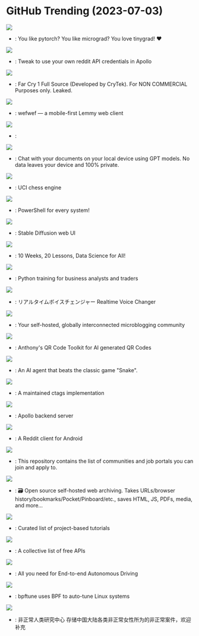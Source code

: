 # GitHub Trending (2023-07-03)

![](https://img.shields.io/badge/Python-New%20258-green?style=flat-square&logo=appveyor)
- [](https://github.comundefined): You like pytorch? You like micrograd? You love tinygrad! ❤️

![](https://img.shields.io/badge/Objective-C-New%20426-green?style=flat-square&logo=appveyor)
- [](https://github.comundefined): Tweak to use your own reddit API credentials in Apollo

![](https://img.shields.io/badge/C%2B%2B-New%2063-green?style=flat-square&logo=appveyor)
- [](https://github.comundefined): Far Cry 1 Full Source (Developed by CryTek). For NON COMMERCIAL Purposes only. Leaked.

![](https://img.shields.io/badge/TypeScript-New%20160-green?style=flat-square&logo=appveyor)
- [](https://github.comundefined): wefwef — a mobile-first Lemmy web client

![](https://img.shields.io/badge/JavaScript-New%2074-green?style=flat-square&logo=appveyor)
- [](https://github.comundefined): 

![](https://img.shields.io/badge/Python-New%2098-green?style=flat-square&logo=appveyor)
- [](https://github.comundefined): Chat with your documents on your local device using GPT models. No data leaves your device and 100% private.

![](https://img.shields.io/badge/C%2B%2B-New%2032-green?style=flat-square&logo=appveyor)
- [](https://github.comundefined): UCI chess engine

![](https://img.shields.io/badge/C%23-New%20146-green?style=flat-square&logo=appveyor)
- [](https://github.comundefined): PowerShell for every system!

![](https://img.shields.io/badge/Python-New%20277-green?style=flat-square&logo=appveyor)
- [](https://github.comundefined): Stable Diffusion web UI

![](https://img.shields.io/badge/Jupyter%20Notebook-New%20367-green?style=flat-square&logo=appveyor)
- [](https://github.comundefined): 10 Weeks, 20 Lessons, Data Science for All!

![](https://img.shields.io/badge/Jupyter%20Notebook-New%2074-green?style=flat-square&logo=appveyor)
- [](https://github.comundefined): Python training for business analysts and traders

![](https://img.shields.io/badge/Python-New%20264-green?style=flat-square&logo=appveyor)
- [](https://github.comundefined): リアルタイムボイスチェンジャー Realtime Voice Changer

![](https://img.shields.io/badge/Ruby-New%2070-green?style=flat-square&logo=appveyor)
- [](https://github.comundefined): Your self-hosted, globally interconnected microblogging community

![](https://img.shields.io/badge/Vue-New%2043-green?style=flat-square&logo=appveyor)
- [](https://github.comundefined): Anthony's QR Code Toolkit for AI generated QR Codes

![](https://img.shields.io/badge/Python-New%2046-green?style=flat-square&logo=appveyor)
- [](https://github.comundefined): An AI agent that beats the classic game "Snake".

![](https://img.shields.io/badge/C-New%2073-green?style=flat-square&logo=appveyor)
- [](https://github.comundefined): A maintained ctags implementation

![](https://img.shields.io/badge/Go-New%2052-green?style=flat-square&logo=appveyor)
- [](https://github.comundefined): Apollo backend server

![](https://img.shields.io/badge/Java-New%2059-green?style=flat-square&logo=appveyor)
- [](https://github.comundefined): A Reddit client for Android

![](https://img.shields.io/badge/none-New%20188-green?style=flat-square&logo=appveyor)
- [](https://github.comundefined): This repository contains the list of communities and job portals you can join and apply to.

![](https://img.shields.io/badge/Python-New%2025-green?style=flat-square&logo=appveyor)
- [](https://github.comundefined): 🗃 Open source self-hosted web archiving. Takes URLs/browser history/bookmarks/Pocket/Pinboard/etc., saves HTML, JS, PDFs, media, and more...

![](https://img.shields.io/badge/none-New%20265-green?style=flat-square&logo=appveyor)
- [](https://github.comundefined): Curated list of project-based tutorials

![](https://img.shields.io/badge/Python-New%20262-green?style=flat-square&logo=appveyor)
- [](https://github.comundefined): A collective list of free APIs

![](https://img.shields.io/badge/none-New%2059-green?style=flat-square&logo=appveyor)
- [](https://github.comundefined): All you need for End-to-end Autonomous Driving

![](https://img.shields.io/badge/C-New%2051-green?style=flat-square&logo=appveyor)
- [](https://github.comundefined): bpftune uses BPF to auto-tune Linux systems

![](https://img.shields.io/badge/none-New%2065-green?style=flat-square&logo=appveyor)
- [](https://github.comundefined): 非正常人类研究中心 存储中国大陆各类非正常女性所为的非正常案件，欢迎补充

